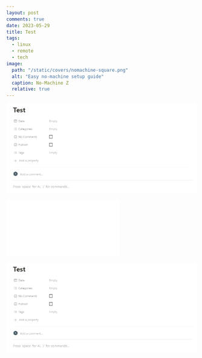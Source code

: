 ```yaml
---
layout: post
comments: true
date: 2023-05-29
title: Test
tags:
  - linux
  - remote
  - tech
image:
  path: "/static/covers/nomachine-square.png"
  alt: "Easy no-machine setup guide"
  caption: No-Machine Z
  relative: true
---
```


![Test_screeshot](../../static/images/2023-05-29-test.md/Test_screeshot)


![Hostapd.conf](../../static/images/2023-05-29-test.md/Hostapd.conf)


![](../../static/images/2023-05-29-test.md/Untitled.png)

